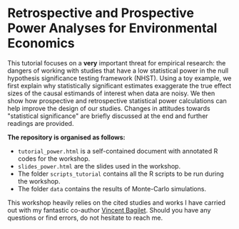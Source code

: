 # Retrospective and Prospective Power Analyses for Environmental Economics

This tutorial focuses on a **very** important threat for empirical research: the dangers of working with studies that have a low statistical power in the null hypothesis significance testing framework (NHST). Using a toy example, we first explain why statistically significant estimates exaggerate the true effect sizes of the causal estimands of interest when data are noisy. We then show how prospective and retrospective statistical power calculations can help improve the design of our studies. Changes in attitudes towards "statistical significance" are briefly discussed at the end and further readings are provided.

**The repository is organised as follows:**

* `tutorial_power.html` is a self-contained document with annotated R codes for the workshop.
* `slides_power.html` are the slides used in the workshop.
* The folder `scripts_tutorial` contains all the R scripts to be run during the workshop.
* The folder `data` contains the results of Monte-Carlo simulations.

This workshop heavily relies on the cited studies and works I have carried out with my fantastic co-author [Vincent Bagilet](https://vincentbagilet.github.io/causal_inflation/). Should you have any questions or find errors, do not hesitate to reach me. 
